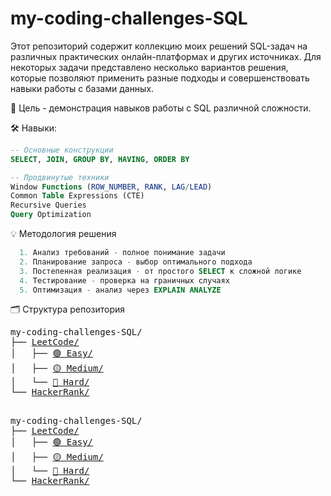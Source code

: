 # my-coding-challenges-SQL
Этот репозиторий содержит коллекцию моих решений SQL-задач на различных практических онлайн-платформах и других источниках. Для некоторых задачи представлено несколько вариантов решения, которые позволяют применить разные подходы и совершенствовать навыки работы с базами данных.

🎯 Цель - демонстрация навыков работы с SQL различной сложности.

🛠 Навыки:
```sql
-- Основные конструкции
SELECT, JOIN, GROUP BY, HAVING, ORDER BY

-- Продвинутые техники
Window Functions (ROW_NUMBER, RANK, LAG/LEAD)
Common Table Expressions (CTE)
Recursive Queries
Query Optimization
```
💡 Методология решения
```sql
  1. Анализ требований - полное понимание задачи
  2. Планирование запроса - выбор оптимального подхода
  3. Постепенная реализация - от простого SELECT к сложной логике
  4. Тестирование - проверка на граничных случаях
  5. Оптимизация - анализ через EXPLAIN ANALYZE
```
🗂️ Структура репозитория
<pre>
my-coding-challenges-SQL/
├── <a href="LeetCode/">LeetCode/</a>
│   ├── <a href="LeetCode/%F0%9F%9F%A2%20Easy">🟢 Easy/</a>
│   ├── <a href="LeetCode/%F0%9F%9F%A1%20Medium">🟡 Medium/</a> 
│   └── <a href="LeetCode/%F0%9F%94%B4%20Hard">🔴 Hard/</a>
└── <a href="HackerRank/">HackerRank/</a>
 </pre>

<pre>
my-coding-challenges-SQL/
├── <a href="LeetCode/">LeetCode/</a>
│   ├── <a href="LeetCode/%F0%9F%9F%A2%20Easy">&#x1F7E2; Easy/</a>
│   ├── <a href="LeetCode/%F0%9F%9F%A1%20Medium">&#x1F7E1; Medium/</a> 
│   └── <a href="LeetCode/%F0%9F%94%B4%20Hard">&#x1F534; Hard/</a>
└── <a href="HackerRank/">HackerRank/</a>
</pre>

